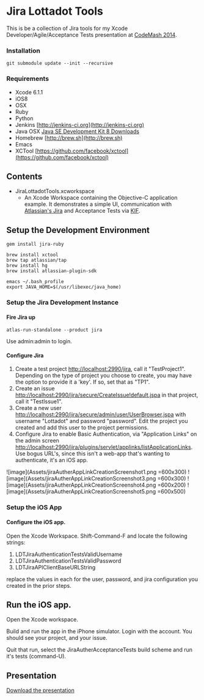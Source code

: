 Jira Lottadot Tools
======================

This is be a collection of Jira tools for my Xcode Developer/Agile/Acceptance Tests presentation at [CodeMash 2014](http://codemash.org/).

### Installation

```` 
git submodule update --init --recursive
````
### Requirements

* Xcode 6.1.1
* iOS8
* OSX
* Ruby
* Python
* Jenkins [http://jenkins-ci.org](http://jenkins-ci.org)
* Java OSX [Java SE Development Kit 8 Downloads](http://www.oracle.com/technetwork/java/javase/downloads/index.html)
* Homebrew [http://brew.sh](http://brew.sh)
* Emacs
* XCTool [https://github.com/facebook/xctool](https://github.com/facebook/xctool)

## Contents

* JiraLottadotTools.xcworkspace 
	* An Xcode Workspace containing the Objective-C application example. It demonstrates a simple UI, communication with [Atlassian's Jira](https://www.atlassian.com/software/jira) and Acceptance Tests via [KIF](https://github.com/kif-framework/KIF).

## Setup the Development Environment

````
gem install jira-ruby

brew install xctool
brew tap atlassian/tap
brew install hg
brew install atlassian-plugin-sdk

emacs ~/.bash_profile
export JAVA_HOME=$(/usr/libexec/java_home)

````

### Setup the Jira Development Instance

#### Fire Jira up

````
atlas-run-standalone --product jira
````

Use admin:admin to login.

#### Configure Jira

1. Create a test project [http://localhost:2990/jira](http://localhost:2990/jira), call it "TestProject1". Depending on the type of project you choose to create, you may have the option to provide it a 'key'. If so, set that as "TP1".
3. Create an issue [http://localhost:2990/jira/secure/CreateIssue!default.jspa](http://localhost:2990/jira/secure/CreateIssue!default.jspa) in that project, call it "TestIssue1".
4. Create a new user [http://localhost:2990/jira/secure/admin/user/UserBrowser.jspa](http://localhost:2990/jira/secure/admin/user/UserBrowser.jspa) with username "Lottadot" and password "password". Edit the project you created and add this user to the project permissions.
5. Configure Jira to enable Basic Authentication, via "Application Links" on the admin screen [http://localhost:2990/jira/plugins/servlet/applinks/listApplicationLinks](http://localhost:2990/jira/plugins/servlet/applinks/listApplicationLinks). Use bogus URL's, since this isn't a web-app that's wanting to authenticate, it's an iOS app.

![image](Assets/jiraAutherAppLinkCreationScreenshot1.png =600x300)
![image](Assets/jiraAutherAppLinkCreationScreenshot3.png =600x300)
![image](Assets/jiraAutherAppLinkCreationScreenshot4.png =600x200)
![image](Assets/jiraAutherAppLinkCreationScreenshot5.png =600x500)

### Setup the iOS App

#### Configure the iOS app.

Open the Xcode Workspace. Shift-Command-F and locate the following strings:

1. LDTJiraAuthenticationTestsValidUsername
2. LDTJiraAuthenticationTestsValidPassword
3. LDTJiraAPIClientBaseURLString

replace the values in each for the user, password, and jira configuration you created in the prior steps.

## Run the iOS app.

Open the Xcode workspace. 

Build and run the app in the iPhone simulator. Login with the account. You should see your project, and your issue.

Quit that run, select the JiraAutherAcceptanceTests build scheme and run it's tests (command-U).

## Presentation

[Download the presentation](https://speakerdeck.com/lottadot/automated-testing-and-processes-for-your-ios-agile-team-codemash-2-dot-0-1-dot-5)
